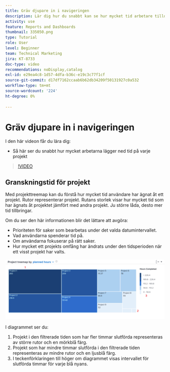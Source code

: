 ```yaml
---
title: Gräv djupare in i navigeringen
description: Lär dig hur du snabbt kan se hur mycket tid arbetare tilldelar varje projekt i [!UICONTROL Förbättrad analys].
activity: use
feature: Reports and Dashboards
thumbnail: 335050.png
type: Tutorial
role: User
level: Beginner
team: Technical Marketing
jira: KT-8733
doc-type: video
recommendations: noDisplay,catalog
exl-id: e29ea4c8-1d57-4dfa-b36c-e19c3c77f1cf
source-git-commit: d17df7162ccaab6b62db34209f50131927c0a532
workflow-type: tm+mt
source-wordcount: '224'
ht-degree: 0%

---
```


# Gräv djupare in i navigeringen

I den här videon får du lära dig:

* Så här ser du snabbt hur mycket arbetarna lägger ned tid på varje projekt

>[!VIDEO](https://video.tv.adobe.com/v/335050/?quality=12&learn=on&enablevpops)

## Granskningstid för projekt

Med projekttreemap kan du förstå hur mycket tid användare har ägnat åt ett projekt. Rutor representerar projekt. Rutans storlek visar hur mycket tid som har ägnats åt projektet jämfört med andra projekt. Ju större låda, desto mer tid tillbringar.

Om du ser den här informationen blir det lättare att avgöra:

* Prioriteten för saker som bearbetas under det valda datumintervallet.
* Vad användarna spenderar tid på.
* Om användarna fokuserar på rätt saker.
* Hur mycket ett projekts omfång har ändrats under den tidsperioden när ett visst projekt har valts.

![En bild som visar en projekttreemap med siffror i områden som beskrivs i punkterna nedan](assets/section-2-7.png)

I diagrammet ser du:

1. Projekt i den filtrerade tiden som har fler timmar slutförda representeras av större rutor och en mörkblå färg.
1. Projekt som har mindre timmar slutförda i den filtrerade tiden representeras av mindre rutor och en ljusblå färg.
1. I teckenförklaringen till höger om diagrammet visas intervallet för slutförda timmar för varje blå nyans.

